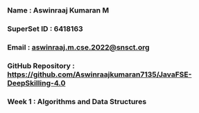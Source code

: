 ### Name : Aswinraaj Kumaran M
### SuperSet ID : 6418163
### Email : aswinraaj.m.cse.2022@snsct.org
### GitHub Repository : https://github.com/Aswinraajkumaran7135/JavaFSE-DeepSkilling-4.0

### Week 1 : Algorithms and Data Structures